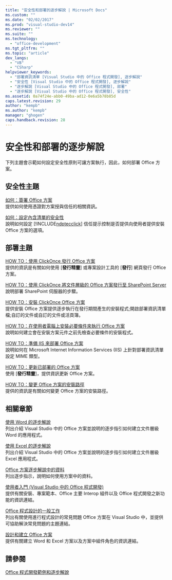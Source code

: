 ```yaml
---
title: "安全性和部署的逐步解說 | Microsoft Docs"
ms.custom: ""
ms.date: "02/02/2017"
ms.prod: "visual-studio-dev14"
ms.reviewer: ""
ms.suite: ""
ms.technology: 
  - "office-development"
ms.tgt_pltfrm: ""
ms.topic: "article"
dev_langs: 
  - "VB"
  - "CSharp"
helpviewer_keywords: 
  - "部署資訊清單 [Visual Studio 中的 Office 程式開發], 逐步解說"
  - "安全性 [Visual Studio 中的 Office 程式開發], 逐步解說"
  - "逐步解說 [Visual Studio 中的 Office 程式開發], 部署"
  - "逐步解說 [Visual Studio 中的 Office 程式開發], 安全性"
ms.assetid: 0a74f24e-abb0-49ba-ad12-0e6a5b78b85d
caps.latest.revision: 29
author: "kempb"
ms.author: "kempb"
manager: "ghogen"
caps.handback.revision: 28
---
```

# 安全性和部署的逐步解說
  下列主題會示範如何設定安全性原則可讓方案執行，因此，如何部署 Office 方案。  
  
## 安全性主題  
 [如何：簽署 Office 方案](../vsto/how-to-sign-office-solutions.md)  
 提供如何使用憑證對方案授與信任的相關資訊。  
  
 [如何：設定內含清單的安全性](../vsto/how-to-configure-inclusion-list-security.md)  
 說明如何設定 [!INCLUDE[ndptecclick](../vsto/includes/ndptecclick-md.md)] 信任提示控制是否提供向使用者提供安裝 Office 方案的選項。  
  
## 部署主題  
 [HOW TO：使用 ClickOnce 發行 Office 方案](http://msdn.microsoft.com/zh-tw/2b6c247e-bc04-4ce4-bb64-c4e79bb3d5b8)  
 提供的資訊是有關如何使用 \[**發行精靈**\] 或專案設計工具的 \[**發行**\] 網頁發行 Office 方案。  
  
 [HOW TO：使用 ClickOnce 將文件層級的 Office 方案發行至 SharePoint Server](http://msdn.microsoft.com/zh-tw/2408e809-fb78-42a1-9152-00afa1522e58)  
 說明部署 SharePoint 伺服器的步驟。  
  
 [HOW TO：安裝 ClickOnce Office 方案](http://msdn.microsoft.com/zh-tw/14702f48-9161-4190-994c-78211fe18065)  
 提供安裝 Office 方案提供逐步執行在發行期間產生的安裝程式;開啟部署資訊清單檔;自訂的文件或自訂的文件或活頁簿。  
  
 [HOW TO：在使用者電腦上安裝必要條件來執行 Office 方案](http://msdn.microsoft.com/zh-tw/74dd2c52-838f-4abf-b2b4-4d7b0c2a0a98)  
 說明如何建立會在安裝方案元件之前先檢查必要條件的安裝程式。  
  
 [HOW TO：準備 IIS 來部署 Office 方案](http://msdn.microsoft.com/zh-tw/f62bce70-81d4-4f8b-86e6-2f2afec5d9b4)  
 說明如何在 Microsoft Internet Information Services \(IIS\) 上針對部署資訊清單設定 MIME 類型。  
  
 [HOW TO：更新已部署的 Office 方案](http://msdn.microsoft.com/zh-tw/be96db53-b6ea-46ab-b8d9-b76b098b3b13)  
 使用 \[**發行精靈**\]，提供資訊更新 Office 方案。  
  
 [HOW TO：變更 Office 方案的安裝路徑](http://msdn.microsoft.com/zh-tw/d0eaa07b-2d72-4902-899f-2f9fb165b8fd)  
 提供的資訊是有關如何變更 Office 方案的安裝路徑。  
  
## 相關章節  
 [使用 Word 的逐步解說](../vsto/walkthroughs-using-word.md)  
 列出介紹 Visual Studio 中的 Office 方案並說明的逐步指引如何建立文件層級 Word 的應用程式。  
  
 [使用 Excel 的逐步解說](../vsto/walkthroughs-using-excel.md)  
 列出介紹 Visual Studio 中的 Office 方案並說明的逐步指引如何建立文件層級 Excel 應用程式。  
  
 [Office 方案逐步解說中的資料](../vsto/data-in-office-solutions-walkthroughs.md)  
 列出逐步指示，說明如何使用方案中的資料。  
  
 [使用者入門 &#40;Visual Studio 中的 Office 程式開發&#41;](../vsto/getting-started-office-development-in-visual-studio.md)  
 提供有關安裝、專案範本、Office 主要 Interop 組件以及 Office 程式開發之新功能的資訊連結。  
  
 [Office 程式設計的一般工作](../vsto/common-tasks-in-office-programming.md)  
 列出有關使用進行程式設計的常見問題 Office 方案在 Visual Studio 中，並提供可協助解決常見問題的主題連結。  
  
 [設計和建立 Office 方案](../vsto/designing-and-creating-office-solutions.md)  
 提供有關建立 Word 和 Excel 方案以及方案中組件角色的資訊連結。  
  
## 請參閱  
 [Office 程式開發範例和逐步解說](../vsto/office-development-samples-and-walkthroughs.md)  
  
  